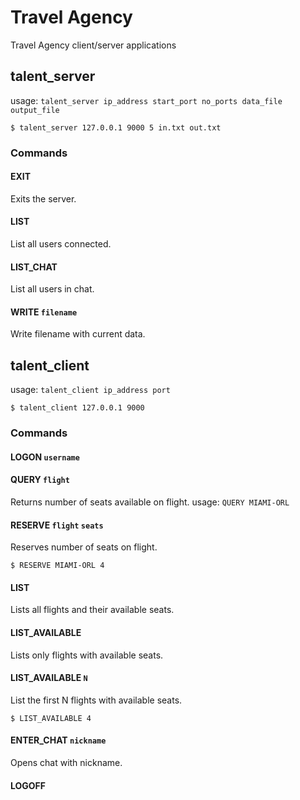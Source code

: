 # Travel Agency

Travel Agency client/server applications

## talent_server
 usage: `talent_server ip_address start_port no_ports data_file output_file`

 `$ talent_server 127.0.0.1 9000 5 in.txt out.txt`

### Commands
#### EXIT 
Exits the server.

#### LIST 
List all users connected.

#### LIST_CHAT 
List all users in chat.

#### WRITE `filename`
Write filename with current data.



## talent_client
usage: `talent_client ip_address port`

`$ talent_client 127.0.0.1 9000`

### Commands
#### LOGON `username`

#### QUERY `flight`
Returns number of seats available on flight.
usage: `QUERY MIAMI-ORL`

#### RESERVE `flight` `seats`
Reserves number of seats on flight.

`$ RESERVE MIAMI-ORL 4`

#### LIST 
Lists all flights and their available seats.

#### LIST_AVAILABLE
Lists only flights with available seats.

#### LIST_AVAILABLE `N`
List the first N flights with available seats.

`$ LIST_AVAILABLE 4`

#### ENTER_CHAT `nickname`
Opens chat with nickname.

#### LOGOFF